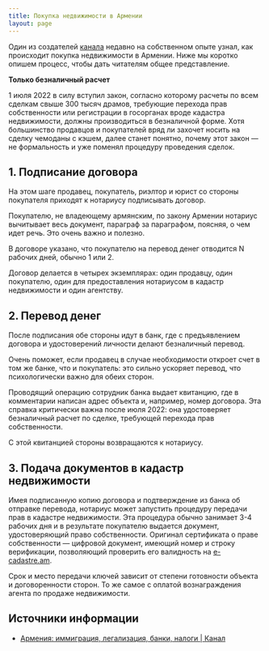 ```yaml
---
title: Покупка недвижимости в Армении
layout: page
---
```


Один из создателей [канала](https://t.me/am_banking_and_residency) недавно на собственном опыте узнал, как происходит покупка недвижимости в Армении. Ниже мы коротко опишем процесс, чтобы дать читателям общее представление.

**Только безналичный расчет**

1 июля 2022 в силу вступил закон, согласно которому расчеты по всем сделкам свыше 300 тысяч драмов, требующие перехода
прав собственности или регистрации в госорганах вроде кадастра недвижимости, должны производиться в безналичной форме.
Хотя большинство продавцов и покупателей вряд ли захочет носить на сделку чемоданы с кэшем, далее станет понятно, почему
этот закон — не формальность и уже поменял процедуру проведения сделок.

## 1. Подписание договора

На этом шаге продавец, покупатель, риэлтор и юрист со стороны покупателя приходят к нотариусу подписывать договор.

Покупателю, не владеющему армянским, по закону Армении нотариус вычитывает весь документ, параграф за параграфом,
поясняя, о чем идет речь. Это очень важно и полезно.

В договоре указано, что покупателю на перевод денег отводится N рабочих дней, обычно 1 или 2.

Договор делается в четырех экземплярах: один продавцу, один покупателю, один для предоставления нотариусом в кадастр недвижимости и один агентству.

## 2. Перевод денег

После подписания обе стороны идут в банк, где с предъявлением договора и удостоверений личности делают безналичный перевод.

Очень поможет, если продавец в случае необходимости откроет счет в том же банке, что и покупатель: это сильно ускоряет
перевод, что психологически важно для обеих сторон.

Проводящий операцию сотрудник банка выдает квитанцию, где в комментарии написан адрес объекта и, например, номер договора.
Эта справка критически важна после июля 2022: она удостоверяет безналичный расчет по сделке, требующей перехода прав собственности.

С этой квитанцией стороны возвращаются к нотариусу.

## 3. Подача документов в кадастр недвижимости

Имея подписанную копию договора и подтверждение из банка об отправке перевода, нотариус может запустить процедуру
передачи прав в кадастре недвижимости. Эта процедура обычно занимает 3-4 рабочих дня и в результате покупателю выдается
документ, удостоверяющий право собственности. Оригинал сертификата о праве собственности — цифровой документ,
имеющий номер и строку верификации, позволяющий проверить его валидность на [e-cadastre.am](https://e-cadastre.am).

Срок и место передачи ключей зависит от степени готовности объекта и договоренности сторон. То же самое с оплатой
вознаграждения агента по продаже недвижимости.

## Источники информации

- [Армения: иммиграция, легализация, банки, налоги \| Канал](https://t.me/am_banking_and_residency)
